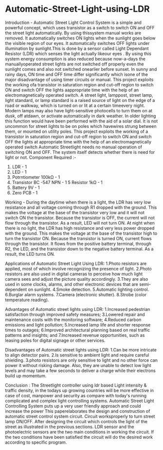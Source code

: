 # Automatic-Street-Light-using-LDR
Introduction - 
Automatic Street Light Control System is a simple and powerful concept, which uses transistor as a switch to switch ON and OFF the street light automatically. By using thissystem manual works are removed. It automatically switches ON lights when the sunlight goes below the visible region of our eyes. It automatically switches OFF lights under illumination by sunlight.This is done by a sensor called Light Dependant Resistor (LDR) which senses the light actually likeour eyes . By using this system energy consumption is also reduced because now-a-days the manuallyoperated street lights are not switched off properly even the sunlight comes and also not switched onearlier before sunset. In sunny and rainy days, ON time and OFF time differ significantly which isone of the major disadvantage of using timer circuits or manual. This project exploits the working ofa transistor in saturation region and cut-off region to switch ON and switch OFF the lights aappropriate time with the help of an electromagnetically operated switch. A street light, lamppost, street lamp, light standard, or lamp standard is a raised source of light on the edge of a road or walkway, which is turned on or lit at a certain timeevery night. Modern lamps may also have light-sensitive photocells to turn them on at dusk, off atdawn, or activate automatically in dark weather. In older lighting this function would have been performed with the aid of a solar dial. It is not uncommon for street lights to be on poles which havewires strung between them, or mounted on utility poles. This project exploits the working of a transistor in saturation region and cut-off region to switch ON and switch OFF the lights at appropriate time with the help of an electromagnetically operated switch Automatic Streetlight needs no manual operation of switching ON and OFF. The system itself detects whether there is need for light or not.
Component Required :-
1. LDR                      - 1
2. LED                      - 1
3. Potrntiometer 100kΩ      - 1
4. Transistor BC -547 NPN   - 1
5 Resistor 1kΩ              - 1
6. Battery 9V               - 1
7. Zero PCB                 - 1

Working -
During the daytime when there is a light, the LDR has very low resistance and all voltage coming through R1 dropped with the ground. This makes the voltage at the base of the transistor very low and it will not switch ON the transistor. Because the transistor is OFF, the current will not flow through the transistor. As a result, LED will not turn ON. At night when there is no light, the LDR has high resistance and very less power dropped with the ground. This makes the voltage at the base of the transistor high to turn the transistor ON. Because the transistor is turned ON, current flows through the transistor. It flows from the positive battery terminal, through R2, the LED, and the transistor down to the negative battery terminal. As a result, the LED turns ON.

Applications of Automatic Street Light Using LDR:
1.Photo resistors are applied, most of which involve recognizing the presence of light.
2.Photo resistors are also used in digital cameras to perceive how much light camera sees and adjust the picture quality accordingly.
3.They are also used in some clocks, alarms, and other electronic devices that are semi-dependent on sunlight.
4.Smoke detection.
5.Automatic lighting control.
6.Burglar alarm systems.
7.Camera (electronic shutter).
8.Strobe (color temperature reading).

Advantages of Automatic street lights using LDR:
1.Increased pedestrian satisfaction through improved safety measures;
3.Lowered repair and maintenance costs with the monitoring software;
4.Reduced carbon emissions and light pollution;
5.Increased lamp life and shorter response times to outages;
6.Improved architectural planning based on real traffic patterns and insights; and
7.Increased revenue opportunities, such as leasing poles for digital signage or other services.

Disadvantages of Automatic street lights using LDR:
1.Can be more intricate to align detector pairs.
2.Is sensitive to ambient light and require careful shielding.
3.photo resistors are only sensitive to light and no other force can power it without risking damage. Also, they are unable to detect low light levels and may take a few seconds to deliver a charge while
their electrons build up momentum.

Conclusion :
The Streetlight controller using ldr based Light intensity & traffic density, in the todays up growing countries will be more effective in case of cost, manpower and security as compare with today's running complicated and complex light controlling systems. Automatic Street Light Controlling System puts up a very user friendly approach and could increase the power This paperelaborates the design and construction of automatic street control system circuit. Circuit worksproperly to turn street lamp ON/OFF. After designing the circuit which controls the light of the street as illustrated in the previous sections. LDR sensor and the photoelectric sensors are the two main conditions in working the circuit. If the two conditions have been satisfied the circuit will do the desired work according to specific program. 
